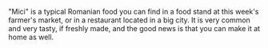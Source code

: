 "Mici" is a typical Romanian food you can find in a food stand at this week's farmer's market, or in a restaurant located in a big city. It is very common and very tasty, if freshly made, and the good news is that you can make it at home as well.
